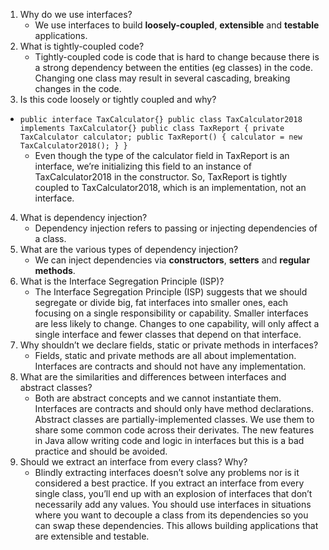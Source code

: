 1. Why do we use interfaces?
   - We use interfaces to build **loosely-coupled**, **extensible** and **testable**
applications.    
2. What is tightly-coupled code?
   - Tightly-coupled code is code that is hard to change because there is a
strong dependency between the entities (eg classes) in the code.
Changing one class may result in several cascading, breaking changes in
the code.
3. Is this code loosely or tightly coupled and why?
- `public interface TaxCalculator{}
public class TaxCalculator2018 implements TaxCalculator{}
public class TaxReport {
private TaxCalculator calculator;
public TaxReport() {
calculator = new TaxCalculator2018();
 }
}`
    - Even though the type of the calculator field in TaxReport is an
interface, we’re initializing this field to an instance of
TaxCalculator2018 in the constructor. So, TaxReport is tightly
coupled to TaxCalculator2018, which is an implementation, not an
interface.
4. What is dependency injection?
   - Dependency injection refers to passing or injecting dependencies of a
class.
5. What are the various types of dependency injection?
   - We can inject dependencies via **constructors**, **setters** and **regular
methods**.
6. What is the Interface Segregation Principle (ISP)?
   - The Interface Segregation Principle (ISP) suggests that we should
segregate or divide big, fat interfaces into smaller ones, each focusing on
a single responsibility or capability. Smaller interfaces are less likely to
change. Changes to one capability, will only affect a single interface and
fewer classes that depend on that interface.
7. Why shouldn’t we declare fields, static or private methods in
interfaces?
    - Fields, static and private methods are all about implementation.
Interfaces are contracts and should not have any implementation.
8. What are the similarities and differences between interfaces and
abstract classes?
    - Both are abstract concepts and we cannot instantiate them.
Interfaces are contracts and should only have method declarations.
Abstract classes are partially-implemented classes. We use them to
share some common code across their derivates. The new features in
Java allow writing code and logic in interfaces but this is a bad practice
and should be avoided.
9. Should we extract an interface from every class? Why?
    - Blindly extracting interfaces doesn’t solve any problems nor is it
considered a best practice. If you extract an interface from every single
class, you’ll end up with an explosion of interfaces that don’t necessarily
add any values. You should use interfaces in situations where you want
to decouple a class from its dependencies so you can swap these
dependencies. This allows building applications that are extensible and
testable.
